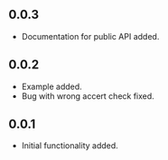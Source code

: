 ## 0.0.3

- Documentation for public API added.

## 0.0.2

- Example added.
- Bug with wrong accert check fixed.


## 0.0.1

- Initial functionality added.


